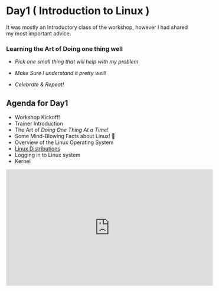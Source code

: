 # Day1 ( Introduction to Linux )


It was mostly an Introductory class of the workshop, however I had shared my most important advice.

### Learning the Art of Doing one thing well

- _Pick one small thing that will help with my problem_

- _Make Sure I understand it pretty well!_

- _Celebrate & Repeat!_


## Agenda for Day1


- Workshop Kickoff!
- Trainer Introduction
- The Art of *Doing One Thing At a Time!*
- Some Mind-Blowing Facts about Linux! 🤯
- Overview of the Linux Operating System
- [Linux Distributions](https://upload.wikimedia.org/wikipedia/commons/1/1b/Linux_Distribution_Timeline.svg)
- Logging in to Linux system
- Kernel




<iframe width="560" height="315" src="https://www.youtube.com/embed/cJsVxEpJy3U" frameborder="0" allow="accelerometer; autoplay; encrypted-media; gyroscope; picture-in-picture" allowfullscreen></iframe>
